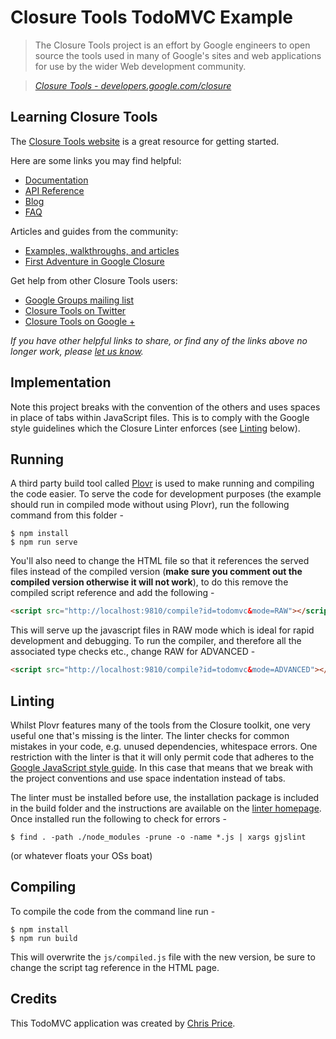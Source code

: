 # Closure Tools TodoMVC Example

> The Closure Tools project is an effort by Google engineers to open source the tools used in many of Google's sites and web applications for use by the wider Web development community.

> _[Closure Tools - developers.google.com/closure](https://developers.google.com/closure)_


## Learning Closure Tools

The [Closure Tools website](https://developers.google.com/closure) is a great resource for getting started.

Here are some links you may find helpful:

* [Documentation](https://developers.google.com/closure/library/docs/overview)
* [API Reference](http://docs.closure-library.googlecode.com/git/index.html)
* [Blog](http://closuretools.blogspot.com)
* [FAQ](https://developers.google.com/closure/faq)

Articles and guides from the community:

* [Examples, walkthroughs, and articles](http://www.googleclosure.com)
* [First Adventure in Google Closure](http://www.codeproject.com/Articles/265364/First-Adventures-in-Google-Closure)

Get help from other Closure Tools users:

* [Google Groups mailing list](https://groups.google.com/group/closure-library-discuss)
* [Closure Tools on Twitter](http://twitter.com/closuretools)
* [Closure Tools on Google +](https://plus.google.com/communities/113969319608324762672)

_If you have other helpful links to share, or find any of the links above no longer work, please [let us know](https://github.com/tastejs/todomvc/issues)._


## Implementation

Note this project breaks with the convention of the others and uses spaces in place of tabs within JavaScript files. This is to comply with the Google style guidelines which the Closure Linter enforces (see [Linting](#linting) below).


## Running

A third party build tool called [Plovr](http://plovr.com/) is used to make running and compiling the code easier. To serve the code for development purposes (the example should run in compiled mode without using Plovr), run the following command from this folder -

```
$ npm install
$ npm run serve
```

You'll also need to change the HTML file so that it references the served files instead of the compiled version (**make sure you comment out the compiled version otherwise it will not work**), to do this remove the compiled script reference and add the following -

```html
<script src="http://localhost:9810/compile?id=todomvc&mode=RAW"></script>
```

This will serve up the javascript files in RAW mode which is ideal for rapid development and debugging. To run the compiler, and therefore all the associated type checks etc., change RAW for ADVANCED -

```html
<script src="http://localhost:9810/compile?id=todomvc&mode=ADVANCED"></script>
```


## Linting

Whilst Plovr features many of the tools from the Closure toolkit, one very useful one that's missing is the linter. The linter checks for common mistakes in your code, e.g. unused dependencies, whitespace errors. One restriction with the linter is that it will only permit code that adheres to the [Google JavaScript style guide](http://google-styleguide.googlecode.com/svn/trunk/javascriptguide.xml). In this case that means that we break with the project conventions and use space indentation instead of tabs.

The linter must be installed before use, the installation package is included in the build folder and the instructions are available on the [linter homepage](https://developers.google.com/closure/utilities/). Once installed run the following to check for errors -

```
$ find . -path ./node_modules -prune -o -name *.js | xargs gjslint
```

(or whatever floats your OSs boat)


## Compiling

To compile the code from the command line run -

```
$ npm install
$ npm run build
```

This will overwrite the `js/compiled.js` file with the new version, be sure to change the script tag reference in the HTML page.


## Credits

This TodoMVC application was created by [Chris Price](http://www.scottlogic.co.uk/blog/chris/).
